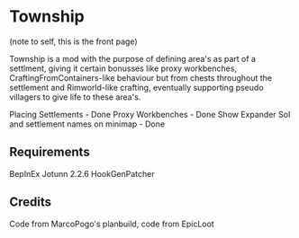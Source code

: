 # Township

(note to self, this is the front page)

Township is a mod with the purpose of defining area's as part of a settlment, giving it certain bonusses like proxy workbenches, CraftingFromContainers-like behaviour but from chests throughout the settlement and Rimworld-like crafting, eventually supporting pseudo villagers to give life to these area's.

Placing Settlements - Done
Proxy Workbenches - Done
Show Expander SoI and settlement names on minimap - Done






## Requirements

BepInEx
Jotunn 2.2.6
HookGenPatcher

## Credits

Code from MarcoPogo's planbuild,
code from EpicLoot
